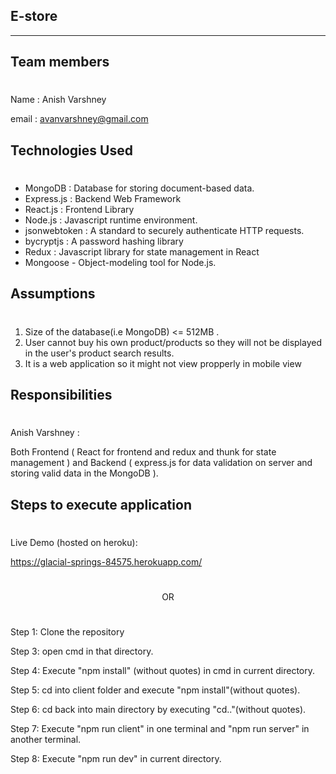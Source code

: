## E-store

---

## Team members

#

Name : Anish Varshney

email : avanvarshney@gmail.com

## Technologies Used

#

- MongoDB : Database for storing document-based data.
- Express.js : Backend Web Framework
- React.js : Frontend Library
- Node.js : Javascript runtime environment.
- jsonwebtoken : A standard to securely authenticate HTTP requests.
- bycryptjs : A password hashing library
- Redux : Javascript library for state management in React
- Mongoose - Object-modeling tool for Node.js.

## Assumptions

#

1. Size of the database(i.e MongoDB) <= 512MB .
2. User cannot buy his own product/products so they will not be displayed in the user's product search results.
3. It is a web application so it might not view propperly in mobile view

## Responsibilities

#

Anish Varshney :

Both Frontend ( React for frontend and redux and thunk for state management ) and Backend ( express.js for data validation on server and storing valid data in the MongoDB ).

## Steps to execute application

#

Live Demo (hosted on heroku):

https://glacial-springs-84575.herokuapp.com/

#

<center>

OR

</center>

#

Step 1: Clone the repository

Step 3: open cmd in that directory.

Step 4: Execute "npm install" (without quotes) in cmd in current directory.

Step 5: cd into client folder and execute "npm install"(without quotes).

Step 6: cd back into main directory by executing "cd.."(without quotes).

Step 7: Execute "npm run client" in one terminal and "npm run server" in another terminal.

Step 8: Execute "npm run dev" in current directory.
